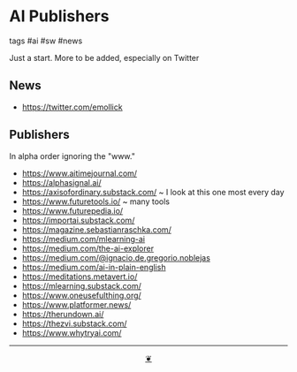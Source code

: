 # AI Publishers

tags #ai #sw #news

Just a start. More to be added, especially on Twitter

## News

* https://twitter.com/emollick

## Publishers

In alpha order ignoring the "www."

* https://www.aitimejournal.com/
* https://alphasignal.ai/
* https://axisofordinary.substack.com/ ~ I look at this one most every day
* https://www.futuretools.io/ ~ many tools
* https://www.futurepedia.io/
* https://importai.substack.com/
* https://magazine.sebastianraschka.com/
* https://medium.com/mlearning-ai
* https://medium.com/the-ai-explorer
* https://medium.com/@ignacio.de.gregorio.noblejas
* https://medium.com/ai-in-plain-english
* https://meditations.metavert.io/
* https://mlearning.substack.com/
* https://www.oneusefulthing.org/
* https://www.platformer.news/
* https://therundown.ai/
* https://thezvi.substack.com/
* https://www.whytryai.com/


***

<center title="Hello! Click me to go up to the top" ><a class=aDingbat href=javascript:window.scrollTo(0,0);> ❦ </a></center>
